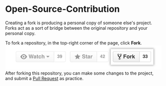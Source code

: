 # Open-Source-Contribution
Creating a fork is producing a personal copy of someone else's project. Forks act as a sort of bridge between the original repository and your personal copy.

To fork a repository, in the top-right corner of the page, click <b>Fork</b>.
<img alt="PIC" src="fork_button.jpg" width="600"/> <br>
After forking this repository, you can make some changes to the project, and submit a <a href="https://github.com/GitHub-Students-Club/First-time-contributors/pulls">Pull Request</a> as practice.

